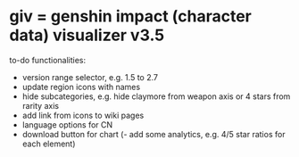 # giv = genshin impact (character data) visualizer v3.5

to-do functionalities: 
- version range selector, e.g. 1.5 to 2.7
- update region icons with names
- hide subcategories, e.g. hide claymore from weapon axis or 4 stars from rarity axis
- add link from icons to wiki pages
- language options for CN
- download button for chart
(- add some analytics, e.g. 4/5 star ratios for each element)
